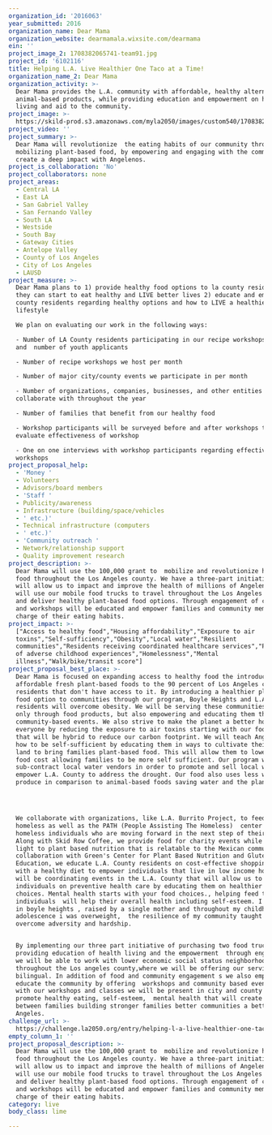 ```yaml
---
organization_id: '2016063'
year_submitted: 2016
organization_name: Dear Mama
organization_website: dearmamala.wixsite.com/dearmama
ein: ''
project_image_2: 1708382065741-team91.jpg
project_id: '6102116'
title: Helping L.A. Live Healthier One Taco at a Time!
organization_name_2: Dear Mama
organization_activity: >-
  Dear Mama provides the L.A. community with affordable, healthy alternatives to
  animal-based products, while providing education and empowerment on healthy
  living and aid to the community.
project_image: >-
  https://skild-prod.s3.amazonaws.com/myla2050/images/custom540/1708382065741-team91.jpg
project_video: ''
project_summary: >-
  Dear Mama will revolutionize  the eating habits of our community through
  mobilizing plant-based food, by empowering and engaging with the community to
  create a deep impact with Angelenos.
project_is_collaboration: 'No'
project_collaborators: none
project_areas:
  - Central LA
  - East LA
  - San Gabriel Valley
  - San Fernando Valley
  - South LA
  - Westside
  - South Bay
  - Gateway Cities
  - Antelope Valley
  - County of Los Angeles
  - City of Los Angeles
  - LAUSD
project_measure: >-
  Dear Mama plans to 1) provide healthy food options to la county residents so
  they can start to eat healthy and LIVE better lives 2) educate and empower la
  county residents regarding healthy options and how to LIVE a healthier
  lifestyle

  We plan on evaluating our work in the following ways:

  - Number of LA County residents participating in our recipe workshops program
  and  number of youth applicants 

  - Number of recipe workshops we host per month 

  - Number of major city/county events we participate in per month 

  - Number of organizations, companies, businesses, and other entities we
  collaborate with throughout the year

  - Number of families that benefit from our healthy food 

  - Workshop participants will be surveyed before and after workshops to
  evaluate effectiveness of workshop

  - One on one interviews with workshop participants regarding effectiveness of
  workshops
project_proposal_help:
  - 'Money '
  - Volunteers
  - Advisors/board members
  - 'Staff '
  - Publicity/awareness
  - Infrastructure (building/space/vehicles
  - ' etc.)'
  - Technical infrastructure (computers
  - ' etc.)'
  - 'Community outreach '
  - Network/relationship support
  - Quality improvement research
project_description: >-
  Dear Mama will use the 100,000 grant to  mobilize and revolutionize healthy
  food throughout the Los Angeles county. We have a three-part initiative that
  will allow us to impact and improve the health of millions of Angelenos. We
  will use our mobile food trucks to travel throughout the Los Angeles county
  and deliver healthy plant-based food options. Through engagement of classes
  and workshops will be educated and empower families and community members  to
  charge of their eating habits.
project_impact: >-
  ["Access to healthy food","Housing affordability","Exposure to air
  toxins","Self-sufficiency","Obesity","Local water","Resilient
  communities","Residents receiving coordinated healthcare services","Prevalence
  of adverse childhood experiences","Homelessness","Mental
  illness","Walk/bike/transit score"]
project_proposal_best_place: >-
  Dear Mama is focused on expanding access to healthy food the introducing
  affordable fresh plant-based foods to the 90 percent of Los Angeles county
  residents that don't have access to it. By introducing a healthier plant-based
  food option to communities through our program, Boyle Heights and L.A. County
  residents will overcome obesity. We will be serving these communities, not
  only through food products, but also empowering and educating them through
  community-based events. We also strive to make the planet a better home for
  everyone by reducing the exposure to air toxins starting with our food trucks
  that will be hybrid to reduce our carbon footprint. We will teach Angelenos
  how to be self-sufficient by educating them in ways to cultivate their own
  land to bring families plant-based food. This will allow them to lower their
  food cost allowing families to be more self sufficient. Our program will
  sub-contract local water vendors in order to promote and sell local water and
  empower L.A. County to address the drought. Our food also uses less water to
  produce in comparison to animal-based foods saving water and the planet. 




  We collaborate with organizations, like L.A. Burrito Project, to feed the
  homeless as well as the PATH (People Assisting The Homeless)  center to help
  homeless individuals who are moving forward in the next step of their lives.
  Along with Skid Row Coffee, we provide food for charity events while bringing
  light to plant based nutrition that is relatable to the Mexican community. In
  collaboration with Green's Center for Plant Based Nutrition and Gluten Free
  Education, we educate L.A. County residents on cost-effective shopping along
  with a healthy diet to empower individuals that live in low income housing. We
  will be coordinating events in the L.A. County that will allow us to educate
  individuals on preventive health care by educating them on healthier food
  choices. Mental health starts with your food choices., helping feed these
  individuals  will help their overall health including self-esteem. I  grew up
  in boyle heights , raised by a single mother and throughout my childhood and
  adolescence i was overweight,  the resilience of my community taught me how to
  overcome adversity and hardship. 


  By implementing our three part initiative of purchasing two food trucks,
  providing education of health living and the empowerment  through engagement
  we will be able to work with lower economic social status neighborhoods
  throughout the Los angeles county,where we will be offering our services
  bilingual. In addition of food and community engagement s we also empower and
  educate the community by offering  workshops and community based events. Along
  with our workshops and classes we will be present in city and county events to
  promote healthy eating, self-esteem,  mental health that will create bonding
  between families building stronger families better communities a better Los
  Angeles.
challenge_url: >-
  https://challenge.la2050.org/entry/helping-l-a-live-healthier-one-taco-at-a-time!
empty_column_1: ''
project_proposal_description: >-
  Dear Mama will use the 100,000 grant to  mobilize and revolutionize healthy
  food throughout the Los Angeles county. We have a three-part initiative that
  will allow us to impact and improve the health of millions of Angelenos. We
  will use our mobile food trucks to travel throughout the Los Angeles county
  and deliver healthy plant-based food options. Through engagement of classes
  and workshops will be educated and empower families and community members  to
  charge of their eating habits.
category: live
body_class: lime

---
```

